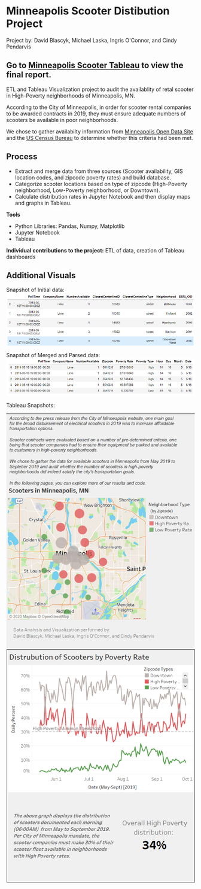 # Minneapolis Scooter Distibution Project

Project by: David Blascyk, Michael Laska, Ingris O'Connor, and Cindy Pendarvis

## Go to [Minneapolis Scooter Tableau](https://public.tableau.com/profile/david.blascyk#!/vizhome/MplsScootersProject/MinneapolisScooterProject?publish=yes) to view the final report.

ETL and Tableau Visualization project to audit the availablity of retal scooter in High-Poverty neighborhoods of Minneapolis, MN.

According to the City of Minneapolis, in order for scooter rental companies to be awarded contracts in 2019, they must ensure adequate numbers of scooters be available
in poor neighborhoods.

We chose to gather availabilty information from [Minneapolis Open Data Site](http://opendata.minneapolismn.gov/datasets/scooter-availability) and the [US Census Bureau](https://www.census.gov/developers/)
to determine whether this criteria had been met.

## Process

* Extract and merge data from three sources (Scooter availability, GIS location codes, and zipcode poverty rates) and build database.  
* Categorize scooter locations based on type of zipcode (High-Poverty neighborhood, Low-Poverty neighborhood, or Downtown).  
* Calculate distribution rates in Jupyter Notebook and then display maps and graphs in Tableau.  

**Tools**  
* Python Libraries: Pandas, Numpy, Matplotlib  
* Jupyter Notebook  
* Tableau  


**Individual contributions to the project:** ETL of data, creation of Tableau dashboards

## Additional Visuals

Snapshot of Initial data:
![data 1](images/Initial_Dataframe.PNG)

Snapshot of Merged and Parsed data:
![data 2](images/Final_DataFrame.PNG)


Tableau Snapshots:

![tab 1](images/Tab1.PNG)       ![tab 2](images/Tab2.PNG)

